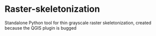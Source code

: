 # Raster-skeletonization
Standalone Python tool for thin grayscale raster skeletonization, created because the QGIS plugin is bugged 
